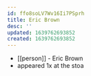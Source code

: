 ```yaml
---
id: ffo8soLV7Wv16Ii7PSprh
title: Eric Brown
desc: ''
updated: 1639762693852
created: 1639762693852
---
```



- [[person]] - Eric Brown
- appeared 1x at the stoa
